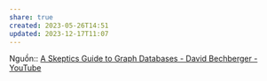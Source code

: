 ```yaml
---
share: true
created: 2023-05-26T14:51
updated: 2023-12-17T11:07
---
```

Nguồn:: [A Skeptics Guide to Graph Databases - David Bechberger - YouTube](https://youtu.be/yOYodfN84N4?t=2095)
